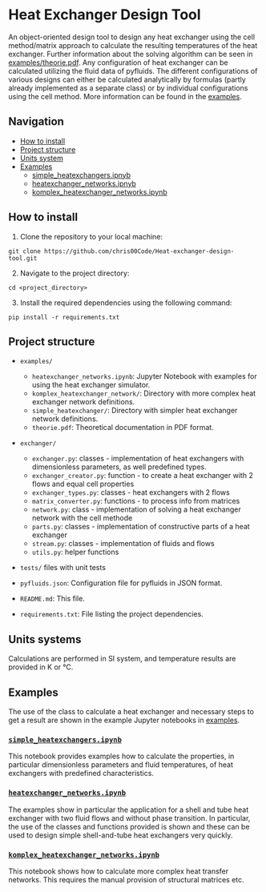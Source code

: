 # Heat Exchanger Design Tool

An object-oriented design tool to design any heat exchanger using the cell method/matrix approach to calculate the resulting temperatures of the heat exchanger. Further information about the solving algorithm can be seen in [examples/theorie.pdf](examples/theorie.pdf).
Any configuration of heat exchanger can be calculated utilizing the fluid data of pyfluids. The different configurations of various designs can either be calculated analytically by formulas (partly already implemented as a separate class) or by individual configurations using the cell method. More information can be found in the [examples](#examples).

## Navigation

- [How to install](#how-to-install)
- [Project structure](#project-structure)
- [Units system](#units-systems)
- [Examples](#examples)
    - [simple_heatexchangers.ipnyb](#simple_heatexchangersipynb)
    - [heatexchanger_networks.ipnyb](#heatexchanger_networksipynb)
    - [komplex_heatexchanger_networks.ipynb](#komplex_heatexchanger_networksipynb)

## How to install

1. Clone the repository to your local machine:

```shell
git clone https://github.com/chris00Code/Heat-exchanger-design-tool.git
```

2. Navigate to the project directory:

```shell
cd <project_directory>
```

3. Install the required dependencies using the following command:

```shell
pip install -r requirements.txt
```


## Project structure
* `examples/`
  - `heatexchanger_networks.ipynb`: Jupyter Notebook with examples for using the heat exchanger simulator.
  - `komplex_heatexchanger_network/`: Directory with more complex heat exchanger network definitions.
  - `simple_heatexchanger/`: Directory with simpler heat exchanger network definitions.
  - `theorie.pdf`: Theoretical documentation in PDF format.

* `exchanger/`
  - `exchanger.py`: classes - implementation of heat exchangers with dimensionless parameters, as well predefined types.
  - `exchanger_creator.py`: function - to create a heat exchanger with 2 flows and equal cell properties
  - `exchanger_types.py`: classes - heat exchangers with 2 flows
  - `matrix_converter.py`: functions - to process info from matrices
  - `network.py`: class - implementation of solving a heat exchanger network with the cell methode
  - `parts.py`: classes - implementation of constructive parts of a heat exchanger 
  - `stream.py`: classes - implementation of fluids and flows 
  - `utils.py`: helper functions

* `tests/` files with unit tests

* `pyfluids.json`: Configuration file for pyfluids in JSON format.

* `README.md`: This file.

* `requirements.txt`: File listing the project dependencies.



## Units systems

Calculations are performed in SI system, and temperature results are provided in K or °C. 


## Examples

The use of the class to calculate a heat exchanger and necessary steps to get a result are shown in the example Jupyter notebooks in [examples](examples).

### [`simple_heatexchangers.ipynb`](examples/simple_heatexchangers.ipynb)
This notebook provides examples how to calculate the properties, in particular dimensionless parameters and fluid temperatures, of heat exchangers with predefined characteristics.  

### [`heatexchanger_networks.ipynb`](examples/heatexchanger_networks.ipynb)
The examples show in particular the application for a shell and tube heat exchanger with two fluid flows and without phase transition.
In particular, the use of the classes and functions provided is shown and these can be used to design simple shell-and-tube heat exchangers very quickly.

### [`komplex_heatexchanger_networks.ipynb`](examples/heatexchanger_networks.ipynb)
This notebook shows how to calculate more complex heat transfer networks. This requires the manual provision of structural matrices etc.
